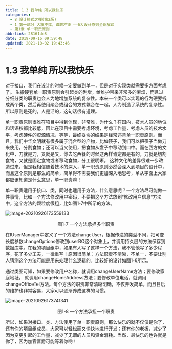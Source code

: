 ```yaml
---
title: 1.3 我单纯 所以我快乐
categories: 
  - 8 设计模式之禅(第2版)
  - 1 第一部分 大旗不挥，谁敢冲锋 ——6大设计原则全新解读
  - 第1章 单一职责原则
abbrlink: 28161de8
date: 2019-09-16 09:59:48
updated: 2021-10-02 19:43:46
---
```

# 1.3 我单纯 所以我快乐 #
对于接口，我们在设计的时候一定要做到单一，但是对于实现类就需要多方面考虑了。 生搬硬套单一职责原则会引起类的剧增，给维护带来非常多的麻烦，而且过分细分类的职责也会人为地增加系统的复杂性。本来一个类可以实现的行为硬要拆成两个类，然后再使用聚合或组合的方式耦合在一起，人为制造了系统的复杂性。所以原则是死的，人是活的，这句话很有道理。

单一职责原则很难在项目中得到体现，非常难，为什么？在国内，技术人员的地位和话语权都比较低，因此在项目中需要考虑环境，考虑工作量，考虑人员的技术水平，考虑硬件的资源情况，等等，最终妥协的结果是经常违背单一职责原则。而且，我们中华文明就有很多属于混合型的产物，比如筷子，我们可以把筷子当做刀来使用，分割食物；还可以当叉使用，把食物从盘子中移动到口中。而在西方的文化中，刀就是刀，叉就是叉，你去吃西餐的时候这两样肯定都是有的，刀就是切割食物，叉就是固定食物或者移动食物，分工很明晰。 这种文化的差异很难一步改造过来，但是我相信随着技术的深入，单一职责原则必然会深入到项目的设计中，而且这个原则是那么的简单，简单得不需要我们更加深入地思考，单从字面上大家都应该知道是什么意思，单一职责嘛！

单一职责适用于接口、类，同时也适用于方法，什么意思呢？一个方法尽可能做一件事情，比如一个方法修改用户密码，不要把这个方法放到“修改用户信息”方法中，这个方法的颗粒度很粗，比如图1-7中所示的方法。

![image-20210926173559133](https://gitee.com/XiaoLan223/images/raw/master/Blog/Sum/20210926173559.png)

<center>图1-7 一个方法承担多个职责</center>

在IUserManager中定义了一个方法changeUser，根据传递的类型不同，把可变长度参数changeOptions修改到userBO这个对象上，并调用持久层的方法保存到数据库中。在我的项目组中，如果有人写了这样一个方法，我不管他写了多少程序，花了多少工夫，一律重写！原因很简单：方法职责不清晰，不单一，不要让别人猜测这个方法可能是用来处理什么逻辑的。比较好的设计如图1-8所示。

通过类图可知，如果要修改用户名称，就调用changeUserName方法；要修改家庭地址， 就调用changeHomeAddress方法；要修改单位电话，就调用changeOfficeTel方法。每个方法的职责非常清晰明确，不仅开发简单，而且日后的维护也非常容易，大家可以逐渐养成这样的习惯。

![image-20210926173741341](https://gitee.com/XiaoLan223/images/raw/master/Blog/Sum/20210926173741.png)

<center>图1-8 一个方法承担一个职责</center>

所以，如果对接口、类、方法使用了单一职责原则，那么快乐的就不仅仅是你了，还有你的项目组成员，大家可以轻松而又愉快地进行开发；还有你的老板，减少了因为变更引起的工作量，减少了无谓的人员和资金消耗。当然，最快乐的也许就是你了，因为加官晋爵可能等着你哟！
